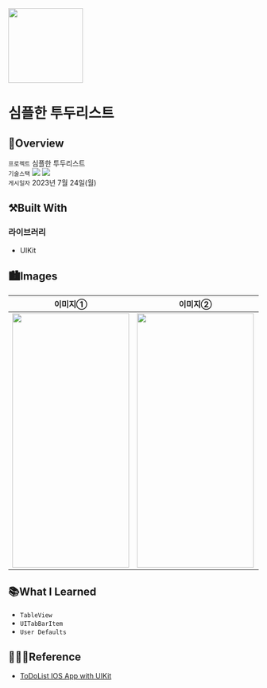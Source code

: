<img src="https://user-images.githubusercontent.com/21079970/224588704-8340a864-0560-4f13-8586-eac4937dcfe5.png" align="center" width="150" height="150">

# 심플한 투두리스트
## 🍎Overview
`프로젝트` 심플한 투두리스트 <br>
`기술스택` <img src="https://img.shields.io/badge/Swift-F05138?style=flat-square&logo=Swift&logoColor=white"/> <img src="https://img.shields.io/badge/Xcode-147EFB?style=flat-square&logo=Xcode&logoColor=white"/> <br>
`게시일자` 2023년 7월 24일(월) <br>

## ⚒️Built With

### 라이브러리

* UIKit

## 🏙️Images

| 이미지① | 이미지② | 이미지③ | 
| :--: | :--: | :--:
| <img src="https://github.com/rlarjsdn3/simple-to-do-uikit-toy-project/assets/21079970/36d36c98-3473-468a-aa40-54df1236fde2" align="center" width="235" height="511"> | <img src="https://github.com/rlarjsdn3/simple-to-do-uikit-toy-project/assets/21079970/435d5535-f7bd-476d-942e-4490100b5f24" align="center" width="235" height="511"> | <img src="https://github.com/rlarjsdn3/simple-to-do-uikit-toy-project/assets/21079970/2223d0f8-8edf-4470-8604-9f1580c6904f" align="center" width="235" height="511"> |

## 📚What I Learned

* `TableView`
* `UITabBarItem`
* `User Defaults`
 
## 👩🏻‍💻Reference

* [ToDoList IOS App with UIKit](https://iosexample.com/todolist-ios-app-with-ui-kit/)
